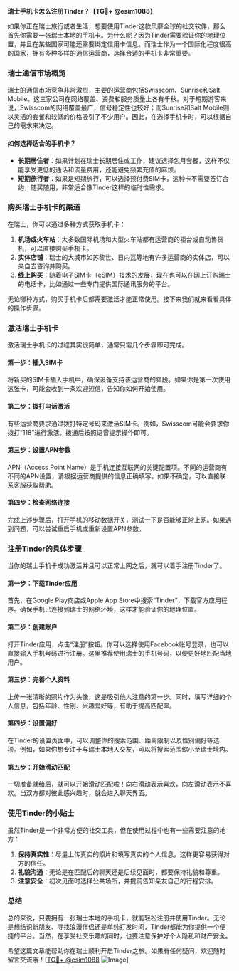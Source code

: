 **瑞士手机卡怎么注册Tinder？【TG💪+ @esim1088】**

如果你正在瑞士旅行或者生活，想要使用Tinder这款风靡全球的社交软件，那么首先你需要一张瑞士本地的手机卡。为什么呢？因为Tinder需要验证你的地理位置，并且在某些国家可能还需要绑定信用卡信息。而瑞士作为一个国际化程度很高的国家，拥有多种多样的通信运营商，选择合适的手机卡非常重要。

### **瑞士通信市场概览**

瑞士的通信市场竞争非常激烈，主要的运营商包括Swisscom、Sunrise和Salt Mobile。这三家公司在网络覆盖、资费和服务质量上各有千秋。对于短期游客来说，Swisscom的网络覆盖最广，信号稳定性也较好；而Sunrise和Salt Mobile则以灵活的套餐和较低的价格吸引了不少用户。因此，在选择手机卡时，可以根据自己的需求来决定。

#### **如何选择适合的手机卡？**
- **长期居住者**：如果计划在瑞士长期居住或工作，建议选择包月套餐，这样不仅能享受更低的通话和流量费用，还能避免频繁充值的麻烦。
- **短期旅行者**：如果是短期旅行，可以选择预付费SIM卡，这种卡不需要签订合约，随买随用，非常适合像Tinder这样的临时性需求。

### **购买瑞士手机卡的渠道**

在瑞士，你可以通过多种方式获取手机卡：

1. **机场或火车站**：大多数国际机场和大型火车站都有运营商的柜台或自动售货机，可以直接购买手机卡。
2. **实体店铺**：瑞士的大城市如苏黎世、日内瓦等地有许多运营商的实体店，可以亲自去咨询并购买。
3. **线上购买**：随着电子SIM卡（eSIM）技术的发展，现在也可以在网上订购瑞士的电话卡，比如通过一些专门提供国际通讯服务的平台。

无论哪种方式，购买手机卡后都需要激活才能正常使用。接下来我们就来看看具体的操作步骤。

### **激活瑞士手机卡**

激活瑞士手机卡的过程其实很简单，通常只需几个步骤即可完成。

#### **第一步：插入SIM卡**
将新买的SIM卡插入手机中，确保设备支持该运营商的频段。如果你是第一次使用这张卡，可能会收到一条欢迎短信，告知你如何开始使用。

#### **第二步：拨打电话激活**
有些运营商要求通过拨打特定号码来激活SIM卡。例如，Swisscom可能会要求你拨打“118”进行激活。拨通后按照语音提示操作即可。

#### **第三步：设置APN参数**
APN（Access Point Name）是手机连接互联网的关键配置项。不同的运营商有不同的APN设置，请根据运营商提供的信息正确填写。如果不确定，可以直接联系客服获取帮助。

#### **第四步：检查网络连接**
完成上述步骤后，打开手机的移动数据开关，测试一下是否能够正常上网。如果遇到问题，可以尝试重启手机或重新设置APN参数。

### **注册Tinder的具体步骤**

当你的瑞士手机卡成功激活并且可以正常上网之后，就可以着手注册Tinder了。

#### **第一步：下载Tinder应用**
首先，在Google Play商店或Apple App Store中搜索“Tinder”，下载官方应用程序。确保手机已连接到瑞士的网络环境，这样才能验证你的地理位置。

#### **第二步：创建账户**
打开Tinder应用，点击“注册”按钮。你可以选择使用Facebook账号登录，也可以直接输入手机号码进行注册。这里推荐使用瑞士的手机号码，以便更好地匹配当地用户。

#### **第三步：完善个人资料**
上传一张清晰的照片作为头像，这是吸引他人注意的第一步。同时，填写详细的个人信息，包括年龄、性别、兴趣爱好等，有助于提高匹配率。

#### **第四步：设置偏好**
在Tinder的设置页面中，可以调整你的搜索范围、距离限制以及性别偏好等选项。例如，如果你想专注于与瑞士本地人交友，可以将搜索范围缩小至瑞士境内。

#### **第五步：开始滑动匹配**
一切准备就绪后，就可以开始滑动匹配啦！向右滑动表示喜欢，向左滑动表示不喜欢。当双方都对彼此感兴趣时，就会进入聊天界面。

### **使用Tinder的小贴士**

虽然Tinder是一个非常方便的社交工具，但在使用过程中也有一些需要注意的地方：

1. **保持真实性**：尽量上传真实的照片和填写真实的个人信息，这样更容易获得对方的信任。
2. **礼貌沟通**：无论是在匹配后的聊天还是后续见面时，都要保持礼貌和尊重。
3. **注意安全**：初次见面时选择公共场所，并提前告知亲友自己的行程安排。

### **总结**

总的来说，只要拥有一张瑞士本地的手机卡，就能轻松注册并使用Tinder。无论是想结识新朋友、寻找浪漫伴侣还是单纯打发时间，Tinder都能为你提供一个便捷的平台。当然，在享受社交乐趣的同时，也要注意保护好个人隐私和财产安全。

希望这篇文章能帮助你在瑞士顺利开启Tinder之旅。如果有任何疑问，欢迎随时留言交流哦！[[TG💪+ @esim1088](https://t.me/s/esim1088) ![Image](https://i.postimg.cc/4NQfJmqS/Snipaste-2025-05-13-00-14-12.png)]